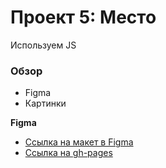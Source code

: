 # Проект 5: Место

Используем JS

### Обзор

* Figma
* Картинки

**Figma**

* [Ссылка на макет в Figma](https://www.figma.com/file/StZjf8HnoeLdiXS7dYrLAh/JavaScript.-Sprint-4)
* [Ссылка на gh-pages](https://mayor86.github.io/mesto/)